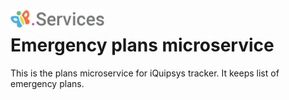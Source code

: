 # <img src="https://github.com/pip-services/pip-services/raw/master/design/Logo.png" alt="Pip.Services Logo" style="max-width:30%"> <br/> Emergency plans microservice

This is the plans microservice for iQuipsys tracker. 
It keeps list of emergency plans.
